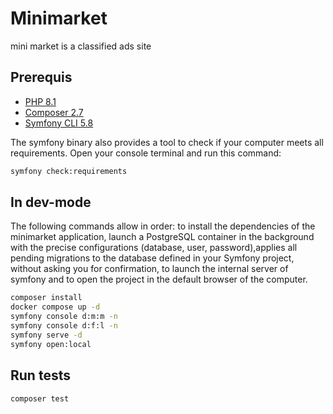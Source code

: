 # Minimarket

mini market is a classified ads site

## Prerequis

* [PHP 8.1](https://www.php.net/downloads)
* [Composer 2.7](https://getcomposer.org/download/)
* [Symfony CLI 5.8](https://symfony.com/download)

The symfony binary also provides a tool to check if your computer meets all requirements. Open your console terminal and run this command:

```bash
symfony check:requirements
```

## In dev-mode
The following commands allow in order: to install the dependencies of the minimarket application, launch a PostgreSQL container in the background with the precise configurations (database, user, password),applies all pending migrations to the database defined in your Symfony project, without asking you for confirmation, to launch the internal server of symfony and to open the project in the default browser of the computer.

```bash
composer install
docker compose up -d
symfony console d:m:m -n
symfony console d:f:l -n
symfony serve -d
symfony open:local
```

## Run tests

```bash
composer test
```